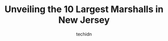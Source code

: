 ---
layout: ampstory
image: https://i0.wp.com/www.depkes.org/wp-content/uploads/2023/06/marshalls-0-in-new-jersey-1685967959.jpeg?resize=640,853
author: techidn
featured: false
description: Discover the impressive array of Marshalls options in New Jersey, where you can find 10 of the largest Marshalls establishments in the area. From renowned classics to hidden gems, New Jersey
title: Unveiling the 10 Largest Marshalls in New Jersey
cover:
   title: Unveiling the 10 Largest Marshalls in New Jersey
   subtitle: Rickpate
   background: https://www.depkes.org/wp-content/uploads/2023/06/marshalls-0-in-new-jersey-1685967959.jpeg

pages: 
 - layout: thirds
   top: <h1>#1 Marshalls</h1>
   bottom: "<p>Newly renovated front entrance, bathrooms on site always clean. The customer service is awesome at this location. Employees are always friendly and courteous.</p>"
   background: https://www.depkes.org/wp-content/uploads/2023/06/marshalls-1-in-new-jersey-1685967960.jpeg
   backgroundblur: true
 - layout: thirds
   top: <h1>#2 Marshalls</h1>
   bottom: "<p>465 US-46, Totowa, NJ 07512, United States</p>"
   background: https://www.depkes.org/wp-content/uploads/2023/06/marshalls-2-in-new-jersey-1685967960.jpeg
   cta:
      link: https://www.depkes.org/blog/unveiling-the-10-largest-marshalls-in-new-jersey/
      text: Unveiling the 10 Largest Marshalls in New Jersey
 - layout: thirds
   top: <h1>#3 Marshalls</h1>
   bottom: "<p>8-12 Franklin St, Bloomfield, NJ 07003, United States</p>"
   background: https://www.depkes.org/wp-content/uploads/2023/06/marshalls-3-in-new-jersey-1685967961.jpeg
   cta:
      link: https://www.depkes.org/blog/unveiling-the-10-largest-marshalls-in-new-jersey/
      text: Unveiling the 10 Largest Marshalls in New Jersey
 - layout: thirds
   top: <h1>#4 Marshalls</h1>
   bottom: "<p>174 Passaic St, Garfield, NJ 07026, United States</p>"
   background: https://images.unsplash.com/photo-1527066579998-dbbae57f45ce?ixlib=rb-4.0.3&ixid=MnwxMjA3fDB8MHxwaG90by1wYWdlfHx8fGVufDB8fHx8&auto=format&fit=crop&w=640&h=853&q=80
   cta:
      link: https://www.depkes.org/blog/unveiling-the-10-largest-marshalls-in-new-jersey/
      text: Unveiling the 10 Largest Marshalls in New Jersey
 - layout: thirds
   top: <h1>#5 Marshalls</h1>
   bottom: "<p>100 Bergen Town Center, Paramus, NJ 07652, United States</p>"
   background: https://images.unsplash.com/photo-1488554378835-f7acf46e6c98?ixlib=rb-4.0.3&ixid=MnwxMjA3fDB8MHxwaG90by1wYWdlfHx8fGVufDB8fHx8&auto=format&fit=crop&w=640&h=853&q=80
   cta:
      link: https://www.depkes.org/blog/unveiling-the-10-largest-marshalls-in-new-jersey/
      text: Unveiling the 10 Largest Marshalls in New Jersey
 - layout: thirds
   top: <h1>#6 Marshalls</h1>
   bottom: "<p>1 Ronson Rd, Woodbridge Township, NJ 08830, United States</p>"
   background: https://images.unsplash.com/photo-1615749413727-825b59a857b5?ixlib=rb-4.0.3&ixid=MnwxMjA3fDB8MHxwaG90by1wYWdlfHx8fGVufDB8fHx8&auto=format&fit=crop&w=640&h=853&q=80
   cta:
      link: https://www.depkes.org/blog/unveiling-the-10-largest-marshalls-in-new-jersey/
      text: Unveiling the 10 Largest Marshalls in New Jersey
 - layout: thirds
   top: <h1>#7 Marshalls</h1>
   bottom: "<p>2401 US-22, Union, NJ 07083, United States</p>"
   background: https://images.unsplash.com/photo-1618556658017-fd9c732d1360?ixlib=rb-4.0.3&ixid=MnwxMjA3fDB8MHxwaG90by1wYWdlfHx8fGVufDB8fHx8&auto=format&fit=crop&w=640&h=853&q=80
   cta:
      link: https://www.depkes.org/blog/unveiling-the-10-largest-marshalls-in-new-jersey/
      text: Unveiling the 10 Largest Marshalls in New Jersey
 - layout: thirds
   middle: Continue reading...
   background: https://images.unsplash.com/photo-1564951434112-64d74cc2a2d7?ixlib=rb-4.0.3&ixid=MnwxMjA3fDB8MHxwaG90by1wYWdlfHx8fGVufDB8fHx8&auto=format&fit=crop&w=640&h=853&q=80
   cta:
      link: https://www.depkes.org/blog/unveiling-the-10-largest-marshalls-in-new-jersey/
      text: Unveiling the 10 Largest Marshalls in New Jersey
      
---
